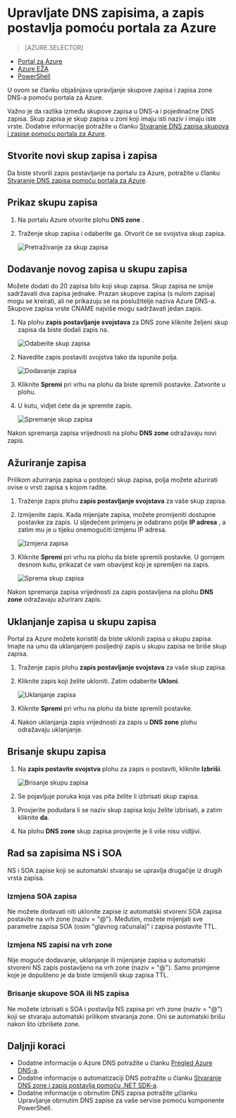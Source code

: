 <properties
   pageTitle="Upravljanje DNS zapisa skupova i zapise pomoću portala za Azure | Microsoft Azure"
   description="Upravljanje DNS zapis postavlja i zapisa kada hostiranje vaše domene na Azure DNS-a."
   services="dns"
   documentationCenter="na"
   authors="sdwheeler"
   manager="carmonm"
   editor=""
   tags="azure-resource-manager"/>

<tags
   ms.service="dns"
   ms.devlang="na"
   ms.topic="article"
   ms.tgt_pltfrm="na"
   ms.workload="infrastructure-services"
   ms.date="08/16/2016"
   ms.author="sewhee"/>

# <a name="manage-dns-records-and-record-sets-by-using-the-azure-portal"></a>Upravljate DNS zapisima, a zapis postavlja pomoću portala za Azure


> [AZURE.SELECTOR]
- [Portal za Azure](dns-operations-recordsets-portal.md)
- [Azure EŽA](dns-operations-recordsets-cli.md)
- [PowerShell](dns-operations-recordsets.md)


U ovom se članku objašnjava upravljanje skupove zapisa i zapisa zone DNS-a pomoću portala za Azure.

Važno je da razlika između skupove zapisa u DNS-a i pojedinačne DNS zapisa. Skup zapisa je skup zapisa u zoni koji imaju isti naziv i imaju iste vrste. Dodatne informacije potražite u članku [Stvaranje DNS zapisa skupova i zapise pomoću portala za Azure](dns-getstarted-create-recordset-portal.md).

## <a name="create-a-new-record-set-and-record"></a>Stvorite novi skup zapisa i zapisa

Da biste stvorili zapis postavljanje na portalu za Azure, potražite u članku [Stvaranje DNS zapisa pomoću portala za Azure](dns-getstarted-create-recordset-portal.md).


## <a name="view-a-record-set"></a>Prikaz skupu zapisa

1. Na portalu Azure otvorite plohu **DNS zone** .

2. Traženje skup zapisa i odaberite ga. Otvorit će se svojstva skup zapisa.

    ![Pretraživanje za skup zapisa](./media/dns-operations-recordsets-portal/searchset500.png)


## <a name="add-a-new-record-to-a-record-set"></a>Dodavanje novog zapisa u skupu zapisa

Možete dodati do 20 zapisa bilo koji skup zapisa. Skup zapisa ne smije sadržavati dva zapisa jednake. Prazan skupove zapisa (s nulom zapisa) mogu se kreirati, ali ne prikazuju se na poslužitelje naziva Azure DNS-a. Skupove zapisa vrste CNAME najviše mogu sadržavati jedan zapis.


1. Na plohu **zapis postavljanje svojstava** za DNS zone kliknite željeni skup zapisa da biste dodali zapis na.

    ![Odaberite skup zapisa](./media/dns-operations-recordsets-portal/selectset500.png)

2. Navedite zapis postaviti svojstva tako da ispunite polja.

    ![Dodavanje zapisa](./media/dns-operations-recordsets-portal/addrecord500.png)

2. Kliknite **Spremi** pri vrhu na plohu da biste spremili postavke. Zatvorite u plohu.

3. U kutu, vidjet ćete da je spremite zapis.

    ![Spremanje skup zapisa](./media/dns-operations-recordsets-portal/saving150.png)

Nakon spremanja zapisa vrijednosti na plohu **DNS zone** odražavaju novi zapis.


## <a name="update-a-record"></a>Ažuriranje zapisa

Prilikom ažuriranja zapisa u postojeći skup zapisa, polja možete ažurirati ovise o vrsti zapisa s kojom radite.

1. Traženje zapis plohu **zapis postavljanje svojstava** za vaše skup zapisa.

2. Izmijenite zapis. Kada mijenjate zapisa, možete promijeniti dostupne postavke za zapis. U sljedećem primjeru je odabrano polje **IP adresa** , a zatim mu je u tijeku onemogućiti izmjenu IP adresa.

    ![Izmjena zapisa](./media/dns-operations-recordsets-portal/modifyrecord500.png)

3. Kliknite **Spremi** pri vrhu na plohu da biste spremili postavke. U gornjem desnom kutu, prikazat će vam obavijest koji je spremljen na zapis.

    ![Sprema skup zapisa](./media/dns-operations-recordsets-portal/saved150.png)


Nakon spremanja zapisa vrijednosti za zapis postavljena na plohu **DNS zone** odražavaju ažurirani zapis.


## <a name="remove-a-record-from-a-record-set"></a>Uklanjanje zapisa u skupu zapisa

Portal za Azure možete koristiti da biste uklonili zapisa u skupu zapisa. Imajte na umu da uklanjanjem posljednji zapis u skupu zapisa ne briše skup zapisa.

1. Traženje zapis plohu **zapis postavljanje svojstava** za vaše skup zapisa.

2. Kliknite zapis koji želite ukloniti. Zatim odaberite **Ukloni**.

    ![Uklanjanje zapisa](./media/dns-operations-recordsets-portal/removerecord500.png)

3. Kliknite **Spremi** pri vrhu na plohu da biste spremili postavke.

3. Nakon uklanjanja zapis vrijednosti za zapis u **DNS zone** plohu odražavaju uklanjanje.


## <a name="delete"></a>Brisanje skupu zapisa

1. Na **zapis postavite svojstva** plohu za zapis o postaviti, kliknite **Izbriši**.

    ![Brisanje skupu zapisa](./media/dns-operations-recordsets-portal/deleterecordset500.png)

2. Se pojavljuje poruka koja vas pita želite li izbrisati skup zapisa.

3. Provjerite podudara li se naziv skup zapisa koju želite izbrisati, a zatim kliknite **da**.

4. Na plohu **DNS zone** skup zapisa provjerite je li više nisu vidljivi.


## <a name="work-with-ns-and-soa-records"></a>Rad sa zapisima NS i SOA

NS i SOA zapise koji se automatski stvaraju se upravlja drugačije iz drugih vrsta zapisa.

### <a name="modify-soa-records"></a>Izmjena SOA zapisa

Ne možete dodavati niti uklonite zapise iz automatski stvoreni SOA zapisa postavite na vrh zone (naziv = "@"). Međutim, možete mijenjati sve parametre zapisa SOA (osim "glavnog računala)" i zapisa postavite TTL.

### <a name="modify-ns-records-at-the-zone-apex"></a>Izmjena NS zapisi na vrh zone

Nije moguće dodavanje, uklanjanje ili mijenjanje zapisa u automatski stvoreni NS zapis postavljeno na vrh zone (naziv = "@"). Samo promjene koje je dopušteno je da biste izmijenili skup zapisa TTL.

### <a name="delete-soa-or-ns-record-sets"></a>Brisanje skupove SOA ili NS zapisa

Ne možete izbrisati s SOA i postavlja NS zapisa pri vrh zone (naziv = "@") koji se stvaraju automatski prilikom stvaranja zone. Oni se automatski brišu nakon što izbrišete zone.

## <a name="next-steps"></a>Daljnji koraci

-   Dodatne informacije o Azure DNS potražite u članku [Pregled Azure DNS-a](dns-overview.md).
-   Dodatne informacije o automatizaciji DNS potražite u članku [Stvaranje DNS zone i zapis postavlja pomoću .NET SDK-a](dns-sdk.md).
-   Dodatne informacije o obrnutim DNS zapisa potražite [u](dns-reverse-dns-record-operations-ps.md)članku Upravljanje obrnutim DNS zapise za vaše servise pomoću komponente PowerShell.
